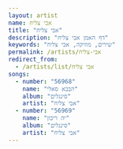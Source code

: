 ```yaml
---
layout: artist
name: אבי צליח
title: "אבי צליח"
description: "דף האמן אבי צליח"
keywords: "שירים, מוזיקה, אבי צליח"
permalink: /artists/אבי-צליח
redirect_from:
  - /artists/list/אבי צליח
songs:
  - number: "56968"
    name: "הבבא סאלי"
    album: "סינגלים"
    artist: "אבי צליח"
  - number: "56969"
    name: "יה ריבון"
    album: "סינגלים"
    artist: "אבי צליח"
---
```

